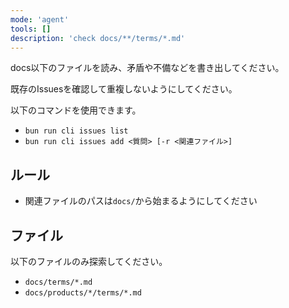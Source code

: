 ```yaml
---
mode: 'agent'
tools: []
description: 'check docs/**/terms/*.md'
---
```


docs以下のファイルを読み、矛盾や不備などを書き出してください。

既存のIssuesを確認して重複しないようにしてください。

以下のコマンドを使用できます。

- `bun run cli issues list`
- `bun run cli issues add <質問> [-r <関連ファイル>]`

## ルール

- 関連ファイルのパスは`docs/`から始まるようにしてください

## ファイル

以下のファイルのみ探索してください。

- `docs/terms/*.md`
- `docs/products/*/terms/*.md`
